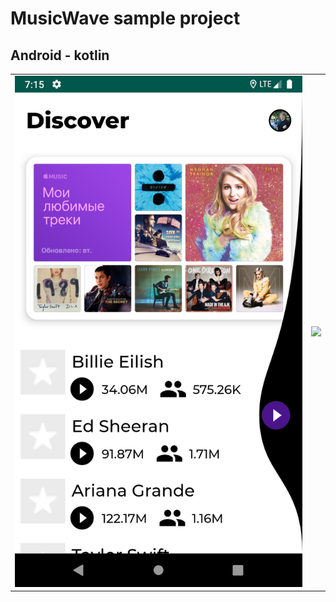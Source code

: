# MusicWave sample project
## Android - kotlin

<table>
    <tr>
        <td><img src="imgs/main.png" style="margin: 12"></td>
        <td><img src="imgs/musicWave.gif" style="margin: 12"></td>
    </tr>
</table>